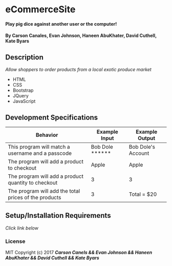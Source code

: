 # eCommerceSite

####  Play pig dice against another user or the computer!

#### By Carson Canales, Evan Johnson, Haneen AbuKhater, David Cuthell, Kate Byars

## Description
_Allow shoppers to order products from a local exotic produce market_
* HTML
* CSS
* Bootstrap
* JQuery
* JavaScript

## Development Specifications
| Behavior      | Example Input         | Example Output        |
| ------------- | ------------- | ------------- |
| This program will match a username and a passcode | Bob Dole ******  |  Bob Dole's Account  |
| The program will add a product to checkout             |  Apple   | Apple    |
| The program will add a product quantity to checkout | 3    |    3      |
| The program will add the total prices of the products | 3  |  Total = $20 |

## Setup/Installation Requirements
_Click link below_

### License
MIT Copyright (c) 2017 **_Carson Canels && Evan Johnson && Haneen AbuKhater && David Cuthell && Kate Byars_**
